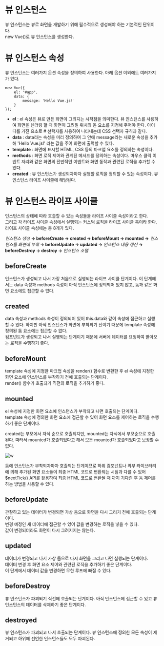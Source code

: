 # 뷰 인스턴스  
뷰 인스턴스는 뷰로 화면을 개발하기 위해 필수적으로 생성해야 하는 기본적인 단위이다.  
new Vue()로 뷰 인스턴스를 생성한다.

# 뷰 인스턴스 속성  
뷰 인스턴스는 여러가지 옵션 속성을 정의하여 사용한다. 아래 옵션 이외에도 여러가지가 있다.

```
new Vue({
    el: "#app",
    data: {
        message: 'Hello Vue.js!'
    }
});
```

- **el** : el 속성은 뷰로 만든 화면이 그려지는 시작점을 의미한다. 뷰 인스턴스를 사용하여 화면을 렌더링 할 때 화면이 그려질 위치의 돔 요소를 지정해 주어야 한다. 아이디를 가진 요소로 # 선택자를 사용하여 나타내는데 CSS 선택자 규칙과 같다.
- **data** : data라는 속성을 미리 정의하여 그 안에 message라는 새로운 속성을 추가해 'Hello Vue.js!' 라는 값을 주어 화면에 출력할 수 있다.
- **template** : 화면에 표시할 HTML, CSS 등의 마크업 요소를 정의하는 속성이다.
- **methods** : 화면 로직 제어와 관계된 메서드를 정의하는 속성이다. 마우스 클릭 이벤트 저리와 같은 화면의 전반적인 이벤트와 화면 동작과 관련된 로직을 추가할 수 있다.
- **created** : 뷰 인스턴스가 생성되자마자 실행할 로직을 정의할 수 있는 속성이다. 뷰 인스턴스 라이프 사이클에 해당된다.

# 뷰 인스턴스 라이프 사이클
인스턴스의 상태에 따라 호출할 수 있는 속성들을 라이프 사이클 속성이라고 한다.  
그리고 각 라이프 사이클 속성에서 실행되는 커스텀 로직을 라이프 사이클 훅이라 한다.  
라이프 사이클 속성에는 총 8개가 있다.

*인스턴스 생성* **→ beforeCreate → created → beforeMount → mounted →** *인스턴스를 화면에 부착* **→ beforeUpdate → updated →** *인스턴스 내용 갱신* **→ beforeDestroy → destroy →** *인스턴스 소멸*  

## beforeCreate
인스턴스가 생성되고 나서 가장 처음으로 실행되는 라이프 사이클 단계이다. 이 단계에서는 data 속성과 methods 속성이 아직 인스턴스에 정의되어 있지 않고, 돔과 같은 화면 요소에도 접근할 수 없다.

## created
data 속성과 methods 속성이 정의되어 있어 this.data와 같이 속성에 접근하고 실행할 수 있다. 하지만 아직 인스턴스가 화면에 부착되기 전이기 때문에 template 속성에 정의된 돔 요소에는 접근할 수 없다.  
컴포넌트가 생성되고 나서 실행되는 단계이기 때문에 서버에 데이터를 요청하여 받아오는 로직을 수행하기 좋다.

## beforeMount
template 속성에 지정한 마크업 속성을 render() 함수로 변환한 후 el 속성에 지정한 화면 요소에 인스턴스를 부착하기 전에 호출되는 단계이다.  
render() 함수가 호출되기 직전의 로직을 추가하기 좋다.

## mounted
el 속성에 지정한 화면 요소에 인스턴스가 부착되고 나면 호출되는 단계이다.  
template 속성에 정의한 화면 요소에 접근할 수 있어 화면 요소를 제어하는 로직을 수행하기 좋은 단계이다.

created는 부모에서 자식 순으로 호출되지만, mounted는 자식에서 부모순으로 호출된다. 따라서 mounted가 호출되었다고 해서 모든 mounted가 호출되었다고 보장할 수 없다.

![w](https://user-images.githubusercontent.com/35294456/113461311-fe54ca00-9456-11eb-881b-e7213705e2a8.png)

돔에 인스턴스가 부착되자마자 호출되는 단계이므로 하위 컴포넌트나 외부 라이브러리에 의해 추가된 화면 요소들이 최종 HTML 코드로 변환되는 시점과 다를 수 있어 $nextTick() API를 활용하여 최종 HTML 코드로 변환될 때 까지 기다린 후 돔 제어를 하는 방법을 사용할 수 있다.

## beforeUpdate
관찰하고 있는 데이터가 변경되면 가상 돔으로 화면을 다시 그리기 전에 호출되는 단계이다.  
변경 예정인 새 데이터에 접근할 수 있어 값을 변경하는 로직을 넣을 수 있다.  
값이 변경되더라도 화면이 다시 그려지지는 않는다.

## updated
데이터가 변경되고 나서 가상 돔으로 다시 화면을 그리고 나면 실행되는 단계이다.  
데이터 변경 후 화면 요소 제어와 관련된 로직을 추가하기 좋은 단계이다.  
이 단계에서 데이터 값을 변경하면 무한 루프에 빠질 수 있다.

## beforeDestroy
뷰 인스턴스가 파괴되기 직전에 호출되는 단계이다. 아직 인스턴스에 접근할 수 있고 뷰 인스턴스의 데이터를 삭제하기 좋은 단계이다.

## destroyed
뷰 인스턴스가 파괴되고 나서 호출되는 단계이다. 뷰 인스턴스에 정의한 모든 속성이 제거되고 하위에 선언한 인스턴스들도 모두 파괴된다.